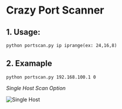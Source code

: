 # Crazy Port Scanner


## 1. Usage:
```
python portscan.py ip iprange(ex: 24,16,8)
```

## 2. Examaple

```
python portscan.py 192.168.100.1 0
```
_Single Host Scan Option_


![Single Host](https://i.imgur.com/CdWkG4o.png)
